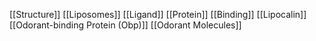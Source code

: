 [[Structure]]
[[Liposomes]]
[[Ligand]]
[[Protein]]
[[Binding]]
[[Lipocalin]]
[[Odorant-binding Protein (Obp)]]
[[Odorant Molecules]]
